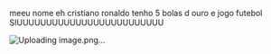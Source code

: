 meeu nome eh cristiano ronaldo tenho 5 bolas d ouro e jogo futebol SIUUUUUUUUUUUUUUUUUUUUUUUUU

![Uploading image.png…]()

